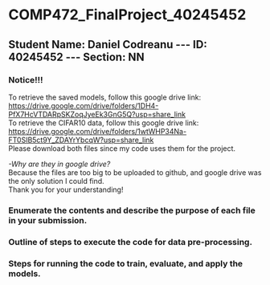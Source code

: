 # COMP472_FinalProject_40245452
## Student Name: Daniel Codreanu --- ID: 40245452 --- Section: NN

### Notice!!!
To retrieve the saved models, follow this google drive link: https://drive.google.com/drive/folders/1DH4-PfX7HcVTDARpSKZoqJyeEk3GnG5Q?usp=share_link  
To retrieve the CIFAR10 data, follow this google drive link: https://drive.google.com/drive/folders/1wtWHP34Na-FT0SIB5ct9Y_ZDAYrYbcqW?usp=share_link  
Please download both files since my code uses them for the project.

*-Why are they in google drive?*  
Because the files are too big to be uploaded to github, and google drive
was the only solution I could find.  
Thank you for your understanding!

### Enumerate the contents and describe the purpose of each file in your submission.

### Outline of steps to execute the code for data pre-processing.

### Steps for running the code to train, evaluate, and apply the models.

